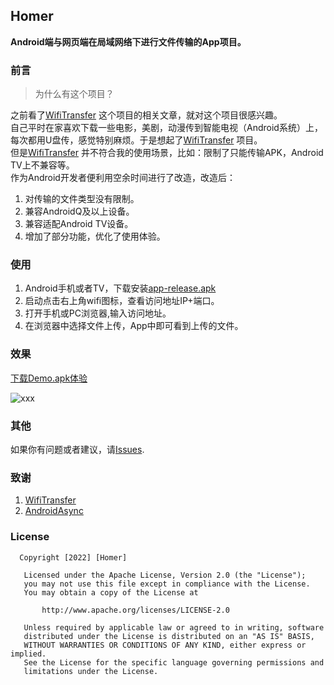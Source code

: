 ## Homer

**Android端与网页端在局域网络下进行文件传输的App项目。**

### 前言

>为什么有这个项目？

之前看了[WifiTransfer](https://github.com/MZCretin/WifiTransfer-master) 这个项目的相关文章，就对这个项目很感兴趣。  
自己平时在家喜欢下载一些电影，美剧，动漫传到智能电视（Android系统）上，每次都用U盘传，感觉特别麻烦。于是想起了[WifiTransfer](https://github.com/MZCretin/WifiTransfer-master) 项目。  
但是[WifiTransfer](https://github.com/MZCretin/WifiTransfer-master) 并不符合我的使用场景，比如：限制了只能传输APK，Android TV上不兼容等。  
作为Android开发者便利用空余时间进行了改造，改造后：

1. 对传输的文件类型没有限制。
2. 兼容AndroidQ及以上设备。
3. 兼容适配Android TV设备。
4. 增加了部分功能，优化了使用体验。  


### 使用

1. Android手机或者TV，下载安装[app-release.apk](https://github.com/iDeMonnnnnn/Homer/raw/master/app-release.apk)
2. 启动点击右上角wifi图标，查看访问地址IP+端口。
3. 打开手机或PC浏览器,输入访问地址。
4. 在浏览器中选择文件上传，App中即可看到上传的文件。

### 效果

[下载Demo.apk体验](https://github.com/iDeMonnnnnn/Homer/raw/master/app-release.apk)

![xxx](https://github.com/iDeMonnnnnn/Homer/blob/master/Screenshot.png?raw=true)

### 其他

如果你有问题或者建议，请[Issues](https://github.com/iDeMonnnnnn/Homer/issues).

### 致谢

1. [WifiTransfer](https://github.com/MZCretin/WifiTransfer-master)  
2. [AndroidAsync](https://github.com/koush/AndroidAsync)

### License

```
  Copyright [2022] [Homer]

   Licensed under the Apache License, Version 2.0 (the "License");
   you may not use this file except in compliance with the License.
   You may obtain a copy of the License at

       http://www.apache.org/licenses/LICENSE-2.0

   Unless required by applicable law or agreed to in writing, software
   distributed under the License is distributed on an "AS IS" BASIS,
   WITHOUT WARRANTIES OR CONDITIONS OF ANY KIND, either express or implied.
   See the License for the specific language governing permissions and
   limitations under the License.
```
